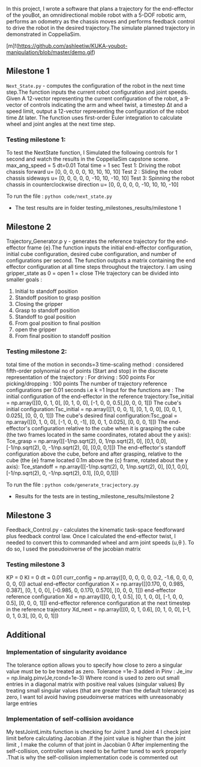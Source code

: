 In this project, I wrote a software that plans a trajectory for the end-effector of the
youBot, an omnidirectional mobile robot with a 5-DOF robotic arm, performs an
odometry as the chassis moves and performs feedback control to drive the robot in
the desired trajectory.The simulate planned trajectory in demonstrated in
CoppeliaSim.

[m]!(https://github.com/ashleetiw/KUKA-youbot-manipulation/blob/master/demo.gif)


## Milestone 1
`Next_State.py` - computes the configuration of the robot in the next time step.The
function inputs the current robot configuration and joint speeds. Given A 12-vector
representing the current configuration of the robot, a 9-vector of controls indicating the arm and
wheel twist, a timestep Δt and a speed limit, output a 12-vector representing the configuration of
the robot time Δt later. The function uses first-order Euler integration to calculate
wheel and joint angles at the next time step.
### Testing milestone 1:
To test the NextState function, I Simulated the following controls for 1 second and watch
the results in the CoppeliaSim capstone scene.
max_ang_speed = 5
dt=0.01
Total time = 1 sec
Test 1: Driving the
robot chassis forward
u= [0, 0, 0, 0, 0, 10, 10, 10, 10]
Test 2 : Sliding the robot chassis sideways
u= [0, 0, 0, 0, 0, -10, 10, -10, 10]
Test 3: Spinning the robot chassis in counterclockwise direction
u= [0, 0, 0, 0, 0, -10, 10, 10, -10]

To run the file : `python code/next_state.py`
* The test results are in folder testing_milestones_results/milestone 1


## Milestone 2
Trajectory_Generator.p y - generates the reference trajectory for the end-effector
frame {e}.The function inputs the initial end-effector configuration, initial cube
configuration, desired cube configuration, and number of configurations per
second. The function outputs a matrix containing the end effector configuration at
all time steps throughout the trajectory.
I am using gripper_state as 0 = open
1 = close
THe trajectory can be divided into smaller goals :
1. Initial to standoff position
2. Standoff position to grasp position
3. Closing the gripper
4. Grasp to standoff position
5. Standoff to goal position
6. From goal position to final position
7. open the gripper
8. From final position to standoff position

### Testing milestone 2:
total time of the motion in seconds=3
time-scaling method : considered fifth-order polynomial
no of points (Start and stop) in the discrete representation of the
trajectory :
For driving : 500 points
For picking/dropping : 100 points
The number of trajectory reference configurations per 0.01 seconds i.e k =1
Input for the functions are :
The initial configuration of the end-effector in the reference trajectory:Tse_initial =
np.array([[0, 0, 1, 0], [0, 1, 0, 0], [-1, 0, 0, 0.5],[0, 0, 0, 1]])
The cube's initial configuration:Tsc_initial =
np.array([[1, 0, 0, 1],
[0, 1, 0, 0],
[0, 0, 1, 0.025],
[0, 0, 0, 1]])
The cube's desired final configuration:Tsc_goal =
np.array([[0, 1, 0, 0],
[-1, 0, 0, -1],
[0, 0, 1, 0.025],
[0, 0, 0, 1]])
The end-effector's configuration relative to the cube when it is grasping the cube
(the two frames located in the same coordinates, rotated about the y axis):
Tce_grasp = np.array([[-1/np.sqrt(2), 0, 1/np.sqrt(2), 0],
[0,1, 0,0],
[-1/np.sqrt(2), 0, -1/np.sqrt(2), 0],
[0,0, 0,1]])
The end-effector's standoff configuration above the cube, before and after grasping,
relative to the cube (the {e} frame located 0.1m above the {c} frame, rotated about
the y axis):
Tce_standoff = np.array([[-1/np.sqrt(2), 0, 1/np.sqrt(2), 0],
[0,1, 0,0],
[-1/np.sqrt(2), 0, -1/np.sqrt(2), 0.1],
[0,0, 0,1]])

To run the file : `python code/generate_tracjectory.py`
* Results for the tests are in testing_milestone_results/milestone 2

## Milestone 3
Feedback_Control.py - calculates the kinematic task-space feedforward plus
feedback control law.
Once I calculated the end-effector twist, I needed to convert this to commanded
wheel and arm joint speeds (u,θ ̇). To do so, I used the pseudoinverse of the
jacobian matrix


### Testing milestone 3

KP = 0
KI = 0
dt = 0.01
curr_config = np.array([0, 0, 0, 0, 0, 0.2, -1.6, 0, 0, 0, 0, 0, 0])
actual end-effector configuration
X = np.array([[0.170, 0, 0.985, 0.387],
[0, 1, 0, 0],
[-0.985, 0, 0.170, 0.570],
[0, 0, 0, 1]])
end-effector reference configuration
Xd = np.array([[0, 0, 1, 0.5],
[0, 1, 0, 0],
[-1, 0, 0, 0.5],
[0, 0, 0, 1]])
end-effector reference configuration at the next timestep in the reference trajectory
Xd_next = np.array([[0, 0, 1, 0.6],
[0, 1, 0, 0],
[-1, 0, 1, 0.3],
[0, 0, 0, 1]])

## Additional 

### Implementation of singularity avoidance 
The tolerance option allows you to specify
how close to zero a singular value must be to be treated as zero.
Tolerance =1e-3 added in Pinv : Je_inv = np.linalg.pinv(Je,rcond=1e-3)
Where rcond is used to zero out small entries in a diagonal matrix with positive real
values (singular values)
By treating small singular values (that are greater than the default tolerance) as zero, I
want tol avoid having pseudoinverse matrices with unreasonably large entries

### Implementation of self-collision avoidance
My testJointLimits function is checking for Joint 3 and Joint 4
I check joint limit before calculating Jacobian .If the joint value is higher than the
joint limit , I make the column of that joint in Jacobian 0
After implementing the self-collision, controller values need to be further tuned to
work properly .That is why the self-collision implementation code is commented
out